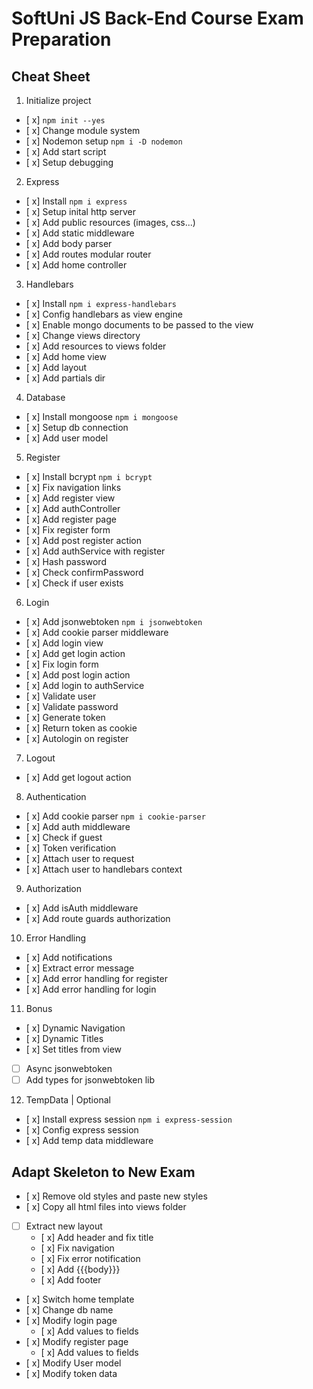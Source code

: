 # SoftUni JS Back-End Course Exam Preparation

## Cheat Sheet

1. Initialize project
 - [ x] `npm init --yes`
 - [ x] Change module system
 - [ x] Nodemon setup `npm i -D nodemon`
 - [ x] Add start script
 - [ x] Setup debugging
2. Express
 - [ x] Install `npm i express`
 - [ x] Setup inital http server
 - [ x] Add public resources (images, css...)
 - [ x] Add static middleware
 - [ x] Add body parser 
 - [ x] Add routes modular router
 - [ x] Add home controller
3. Handlebars
 - [ x] Install `npm i express-handlebars`
 - [ x] Config handlebars as view engine
 - [ x] Enable mongo documents to be passed to the view
 - [ x] Change views directory
 - [ x] Add resources to views folder
 - [ x] Add home view
 - [ x] Add layout
 - [ x] Add partials dir
4. Database
 - [ x] Install mongoose `npm i mongoose`
 - [ x] Setup db connection
 - [ x] Add user model
5. Register
 - [ x] Install bcrypt `npm i bcrypt`
 - [ x] Fix navigation links
 - [ x] Add register view
 - [ x] Add authController
 - [ x] Add register page
 - [ x] Fix register form
 - [ x] Add post register action
 - [ x] Add authService with register
 - [ x] Hash password
 - [ x] Check confirmPassword
 - [ x] Check if user exists
6. Login
 - [ x] Add jsonwebtoken `npm i jsonwebtoken`
 - [ x] Add cookie parser middleware
 - [ x] Add login view
 - [ x] Add get login action
 - [ x] Fix login form
 - [ x] Add post login action
 - [ x] Add login to authService
 - [ x] Validate user
 - [ x] Validate password
 - [ x] Generate token
 - [ x] Return token as cookie
 - [ x] Autologin on register
7. Logout
 - [ x] Add get logout action
8. Authentication
 - [ x] Add cookie parser `npm i cookie-parser`
 - [ x] Add auth middleware 
 - [ x] Check if guest
 - [ x] Token verification
 - [ x] Attach user to request
 - [ x] Attach user to handlebars context
9.  Authorization
 - [ x] Add isAuth middleware
 - [ x] Add route guards authorization
10. Error Handling
 - [ x] Add notifications
 - [ x] Extract error message
 - [ x] Add error handling for register
 - [ x] Add error handling for login
11. Bonus
 - [ x] Dynamic Navigation
 - [ x] Dynamic Titles
 - [ x] Set titles from view
 - [ ] Async jsonwebtoken
 - [ ] Add types for jsonwebtoken lib
12. TempData | Optional
 - [ x] Install express session `npm i express-session`
 - [ x] Config express session
 - [ x] Add temp data middleware
    
## Adapt Skeleton to New Exam
 - [ x] Remove old styles and paste new styles
 - [ x] Copy all html files into views folder
 - [ ] Extract new layout
   - [ x] Add header and fix title
   - [ x] Fix navigation
   - [ x] Fix error notification
   - [ x] Add {{{body}}}
   - [ x] Add footer
 - [ x] Switch home template
 - [ x] Change db name
 - [ x] Modify login page
   - [ x] Add values to fields
 - [ x] Modify register page
   - [ x] Add values to fields
 - [ x] Modify User model
 - [ x] Modify token data
 
    